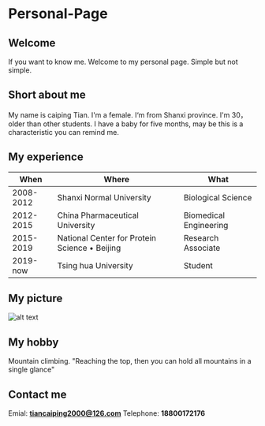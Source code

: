 # Personal-Page
## Welcome
If you want to know me. Welcome to my personal page. Simple but not simple.
## Short about me
My name is caiping Tian. I'm a female. I‘m from Shanxi province. I'm 30，older than other students. I have a baby for five months, may be this is a characteristic you can remind me.
## My experience
When | Where | What
--- | --- | ---
2008-2012 | Shanxi Normal University | Biological Science
2012-2015 | China Pharmaceutical University | Biomedical Engineering
2015-2019 | National Center for Protein Science • Beijing | Research Associate
2019-now | Tsing hua University | Student
## My picture
![alt text](https://github.com/tcp-2019/Personal-Page/settings)
## My hobby
Mountain climbing.  "Reaching the top, then you can hold all mountains in a single glance"
## Contact me
Emial: **tiancaiping2000@126.com**
Telephone: **18800172176**

